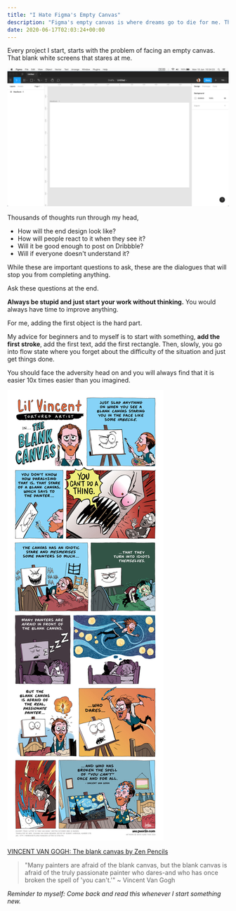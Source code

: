 ```yaml
---
title: "I Hate Figma's Empty Canvas"
description: "Figma's empty canvas is where dreams go to die for me. That white screen had stopped me from starting my work more than anything else."
date: 2020-06-17T02:03:24+00:00
---
```


Every project I start, starts with the problem of facing an empty canvas. That blank white screens that stares at me.

![Figma Empty Frame](1.png)

Thousands of thoughts run through my head,

- How will the end design look like?
- How will people react to it when they see it?
- Will it be good enough to post on Dribbble?
- Will if everyone doesn't understand it?

While these are important questions to ask, these are the dialogues that will stop you from completing anything.

Ask these questions at the end.

**Always be stupid and just start your work without thinking.** You would always have time to improve anything.

For me, adding the first object is the hard part.

My advice for beginners and to myself is to start with something, **add the first stroke**, add the first text, add the first rectangle. Then, slowly, you go into flow state where you forget about the difficulty of the situation and just get things done.

You should face the adversity head on and you will always find that it is easier 10x times easier than you imagined.

![VINCENT VAN GOGH: The blank canvas](lilvincent.jpg)

[VINCENT VAN GOGH: The blank canvas by Zen Pencils](https://www.zenpencils.com/comic/lilvincent/)

> "Many painters are afraid of the blank canvas, but the blank canvas is afraid of the truly passionate painter who dares-and who has once broken the spell of 'you can't.'" ~ Vincent Van Gogh

_Reminder to myself: Come back and read this whenever I start something new._
